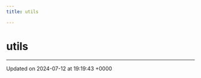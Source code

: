 ```yaml
---
title: utils

---
```


# utils








-------------------------------

Updated on 2024-07-12 at 19:19:43 +0000